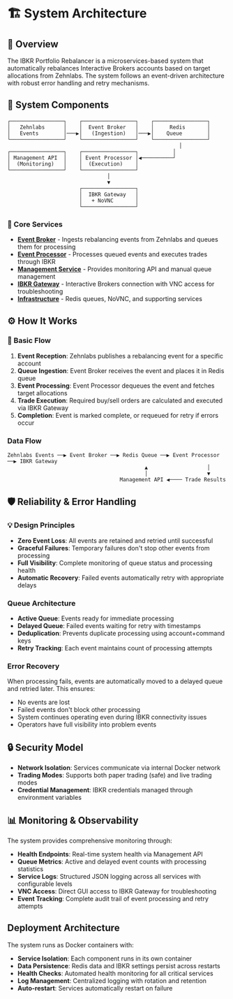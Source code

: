 # 🏗️ System Architecture

## 📖 Overview

The IBKR Portfolio Rebalancer is a microservices-based system that automatically rebalances Interactive Brokers accounts based on target allocations from Zehnlabs. The system follows an event-driven architecture with robust error handling and retry mechanisms.

## 🧩 System Components

```
┌─────────────────┐    ┌─────────────────┐    ┌─────────────────┐
│   Zehnlabs      │    │  Event Broker   │    │     Redis       │
│   Events        │───▶│   (Ingestion)   │───▶│    Queue        │
└─────────────────┘    └─────────────────┘    └─────────────────┘
                                                       │
┌─────────────────┐    ┌─────────────────┐           │
│ Management API  │    │ Event Processor │◀──────────┘
│  (Monitoring)   │    │  (Execution)    │
└─────────────────┘    └─────────────────┘
                                │
                                ▼
                       ┌─────────────────┐
                       │  IBKR Gateway   │
                       │   + NoVNC       │
                       └─────────────────┘
```

### 🔧 Core Services

- **[Event Broker](services/event-broker.md)** - Ingests rebalancing events from Zehnlabs and queues them for processing
- **[Event Processor](services/event-processor.md)** - Processes queued events and executes trades through IBKR 
- **[Management Service](services/management-service.md)** - Provides monitoring API and manual queue management
- **[IBKR Gateway](services/ibkr-gateway.md)** - Interactive Brokers connection with VNC access for troubleshooting
- **[Infrastructure](services/infrastructure.md)** - Redis queues, NoVNC, and supporting services

## ⚙️ How It Works

### 🔄 Basic Flow
1. **Event Reception**: Zehnlabs publishes a rebalancing event for a specific account
2. **Queue Ingestion**: Event Broker receives the event and places it in Redis queue
3. **Event Processing**: Event Processor dequeues the event and fetches target allocations
4. **Trade Execution**: Required buy/sell orders are calculated and executed via IBKR Gateway
5. **Completion**: Event is marked complete, or requeued for retry if errors occur

### Data Flow
```
Zehnlabs Events ──▶ Event Broker ──▶ Redis Queue ──▶ Event Processor ──▶ IBKR Gateway
                                            ▲                   │
                                            │                   ▼
                                    Management API ◀──── Trade Results
```

## 🛡️ Reliability & Error Handling

### 💡 Design Principles
- **Zero Event Loss**: All events are retained and retried until successful
- **Graceful Failures**: Temporary failures don't stop other events from processing  
- **Full Visibility**: Complete monitoring of queue status and processing health
- **Automatic Recovery**: Failed events automatically retry with appropriate delays

### Queue Architecture
- **Active Queue**: Events ready for immediate processing
- **Delayed Queue**: Failed events waiting for retry with timestamps
- **Deduplication**: Prevents duplicate processing using account+command keys
- **Retry Tracking**: Each event maintains count of processing attempts

### Error Recovery
When processing fails, events are automatically moved to a delayed queue and retried later. This ensures:
- No events are lost
- Failed events don't block other processing
- System continues operating even during IBKR connectivity issues
- Operators have full visibility into problem events

## 🔒 Security Model

- **Network Isolation**: Services communicate via internal Docker network
- **Trading Modes**: Supports both paper trading (safe) and live trading modes
- **Credential Management**: IBKR credentials managed through environment variables

## 📊 Monitoring & Observability

The system provides comprehensive monitoring through:

- **Health Endpoints**: Real-time system health via Management API
- **Queue Metrics**: Active and delayed event counts with processing statistics
- **Service Logs**: Structured JSON logging across all services with configurable levels
- **VNC Access**: Direct GUI access to IBKR Gateway for troubleshooting
- **Event Tracking**: Complete audit trail of event processing and retry attempts

## Deployment Architecture  

The system runs as Docker containers with:
- **Service Isolation**: Each component runs in its own container
- **Data Persistence**: Redis data and IBKR settings persist across restarts
- **Health Checks**: Automated health monitoring for all critical services
- **Log Management**: Centralized logging with rotation and retention
- **Auto-restart**: Services automatically restart on failure